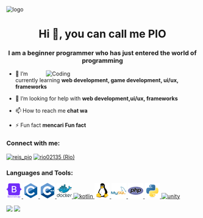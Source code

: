 ![logo](https://media4.giphy.com/media/v1.Y2lkPTc5MGI3NjExc2FrbTRnZ2p4aDB6MndkYXZwZnhoczhuYnYydG9qaW1hZXk1N2dyZyZlcD12MV9pbnRlcm5hbF9naWZfYnlfaWQmY3Q9Zw/wKWxuUOcp9fdvckBty/giphy.gif)
<h1 align="center">Hi 👋, you can call me PIO</h1>
<h3 align="center">I am a beginner programmer who has just entered the world of programming</h3>

<img align="right" alt="Coding" width="400" src="https://user-images.githubusercontent.com/74038190/219923809-b86dc415-a0c2-4a38-bc88-ad6cf06395a8.gif">

- 🌱 I’m currently learning **web development, game development, ui/ux, frameworks**

- 🤝 I’m looking for help with **web development,ui/ux, frameworks**

- 📫 How to reach me **chat wa**

- ⚡ Fun fact **mencari Fun fact**

<h3 align="left">Connect with me:</h3>
<p align="left">
<a href="https://instagram.com/reis_pio" target="blank"><img align="center" src="https://raw.githubusercontent.com/rahuldkjain/github-profile-readme-generator/master/src/images/icons/Social/instagram.svg" alt="reis_pio" height="30" width="40" /></a>
<a href="https://discord.gg/rio02135 (Rio)" target="blank"><img align="center" src="https://raw.githubusercontent.com/rahuldkjain/github-profile-readme-generator/master/src/images/icons/Social/discord.svg" alt="rio02135 (Rio)" height="30" width="40" /></a>
</p>

<h3 align="left">Languages and Tools:</h3>
<p align="left"> <a href="https://getbootstrap.com" target="_blank" rel="noreferrer"> <img src="https://raw.githubusercontent.com/devicons/devicon/master/icons/bootstrap/bootstrap-plain-wordmark.svg" alt="bootstrap" width="40" height="40"/> </a> <a href="https://www.cprogramming.com/" target="_blank" rel="noreferrer"> <img src="https://raw.githubusercontent.com/devicons/devicon/master/icons/c/c-original.svg" alt="c" width="40" height="40"/> </a> <a href="https://www.w3schools.com/cpp/" target="_blank" rel="noreferrer"> <img src="https://raw.githubusercontent.com/devicons/devicon/master/icons/cplusplus/cplusplus-original.svg" alt="cplusplus" width="40" height="40"/> </a> <a href="https://www.docker.com/" target="_blank" rel="noreferrer"> <img src="https://raw.githubusercontent.com/devicons/devicon/master/icons/docker/docker-original-wordmark.svg" alt="docker" width="40" height="40"/> </a> <a href="https://git-scm.com/" target="_blank" rel="noreferrer"></a> <a href="https://kotlinlang.org" target="_blank" rel="noreferrer"> <img src="https://www.vectorlogo.zone/logos/kotlinlang/kotlinlang-icon.svg" alt="kotlin" width="40" height="40"/> </a> <a href="https://www.linux.org/" target="_blank" rel="noreferrer"> <img src="https://raw.githubusercontent.com/devicons/devicon/master/icons/linux/linux-original.svg" alt="linux" width="40" height="40"/> </a> <a href="https://www.mysql.com/" target="_blank" rel="noreferrer"> <img src="https://raw.githubusercontent.com/devicons/devicon/master/icons/mysql/mysql-original-wordmark.svg" alt="mysql" width="40" height="40"/> </a> <a href="https://www.php.net" target="_blank" rel="noreferrer"> <img src="https://raw.githubusercontent.com/devicons/devicon/master/icons/php/php-original.svg" alt="php" width="40" height="40"/> </a> <a href="https://www.python.org" target="_blank" rel="noreferrer"> <img src="https://raw.githubusercontent.com/devicons/devicon/master/icons/python/python-original.svg" alt="python" width="40" height="40"/> </a> <a href="https://reactjs.org/" target="_blank" rel="noreferrer"> <img src="https://www.vectorlogo.zone/logos/unity3d/unity3d-icon.svg" alt="unity" width="40" height="40"/> </a> </p>

<img align="center" margin-left="50px" width="100" src="https://www.animaker.com/hub/wp-content/uploads/2022/10/ezgif.com-gif-maker-12-1.gif">

<img align="center"  width="500px" src="https://media4.giphy.com/media/v1.Y2lkPTc5MGI3NjExNGlnanhvNzh0cmY5ZnkzZTRlNGNsZjJzZzduOXZ5cjFoZ2wxbTZvbyZlcD12MV9pbnRlcm5hbF9naWZfYnlfaWQmY3Q9Zw/K4WniOCJ0gqITmSjOW/giphy.gif">
